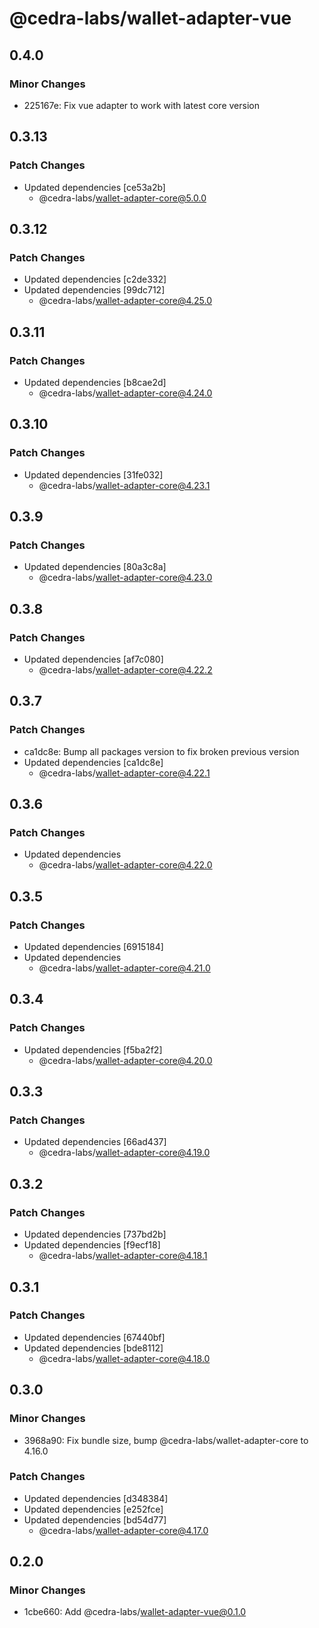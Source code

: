 # @cedra-labs/wallet-adapter-vue

## 0.4.0

### Minor Changes

- 225167e: Fix vue adapter to work with latest core version

## 0.3.13

### Patch Changes

- Updated dependencies [ce53a2b]
  - @cedra-labs/wallet-adapter-core@5.0.0

## 0.3.12

### Patch Changes

- Updated dependencies [c2de332]
- Updated dependencies [99dc712]
  - @cedra-labs/wallet-adapter-core@4.25.0

## 0.3.11

### Patch Changes

- Updated dependencies [b8cae2d]
  - @cedra-labs/wallet-adapter-core@4.24.0

## 0.3.10

### Patch Changes

- Updated dependencies [31fe032]
  - @cedra-labs/wallet-adapter-core@4.23.1

## 0.3.9

### Patch Changes

- Updated dependencies [80a3c8a]
  - @cedra-labs/wallet-adapter-core@4.23.0

## 0.3.8

### Patch Changes

- Updated dependencies [af7c080]
  - @cedra-labs/wallet-adapter-core@4.22.2

## 0.3.7

### Patch Changes

- ca1dc8e: Bump all packages version to fix broken previous version
- Updated dependencies [ca1dc8e]
  - @cedra-labs/wallet-adapter-core@4.22.1

## 0.3.6

### Patch Changes

- Updated dependencies
  - @cedra-labs/wallet-adapter-core@4.22.0

## 0.3.5

### Patch Changes

- Updated dependencies [6915184]
- Updated dependencies
  - @cedra-labs/wallet-adapter-core@4.21.0

## 0.3.4

### Patch Changes

- Updated dependencies [f5ba2f2]
  - @cedra-labs/wallet-adapter-core@4.20.0

## 0.3.3

### Patch Changes

- Updated dependencies [66ad437]
  - @cedra-labs/wallet-adapter-core@4.19.0

## 0.3.2

### Patch Changes

- Updated dependencies [737bd2b]
- Updated dependencies [f9ecf18]
  - @cedra-labs/wallet-adapter-core@4.18.1

## 0.3.1

### Patch Changes

- Updated dependencies [67440bf]
- Updated dependencies [bde8112]
  - @cedra-labs/wallet-adapter-core@4.18.0

## 0.3.0

### Minor Changes

- 3968a90: Fix bundle size, bump @cedra-labs/wallet-adapter-core to 4.16.0

### Patch Changes

- Updated dependencies [d348384]
- Updated dependencies [e252fce]
- Updated dependencies [bd54d77]
  - @cedra-labs/wallet-adapter-core@4.17.0

## 0.2.0

### Minor Changes

- 1cbe660: Add @cedra-labs/wallet-adapter-vue@0.1.0
